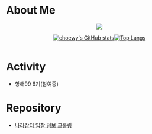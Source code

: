 # About Me

<div style="text-align: center; width: 100%;"><a href="https://hits.seeyoufarm.com"><img src="https://hits.seeyoufarm.com/api/count/incr/badge.svg?url=https%3A%2F%2Fgithub.com%2Fchoewy&count_bg=%235FF3C1&title_bg=%23555555&icon=about-dot-me.svg&icon_color=%23FFFFFF&title=HITS&edge_flat=false"/></a>
</div>

<div style="display: flex; flex-direction: row; justify-content: center; align-items: center;">

[![choewy's GitHub stats](https://github-readme-stats.vercel.app/api?username=choewy)](https://github.com/choewy)

[![Top Langs](https://github-readme-stats.vercel.app/api/top-langs/?username=choewy&layout=compact)](https://github.com/choewy)

</div>

# Activity

- 항해99 6기(참여중)

# Repository

- [나라장터 입찰 정보 크롤링](https://github.com/choewy/python-g2b-crawler)

